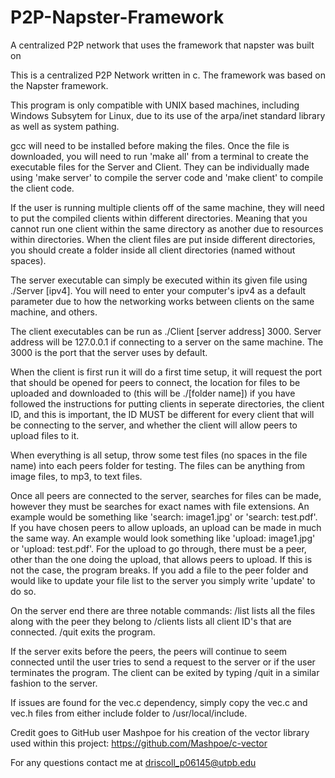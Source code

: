 # P2P-Napster-Framework
A centralized P2P network that uses the framework that napster was built on

This is a centralized P2P Network written in c.
The framework was based on the Napster framework.

This program is only compatible with UNIX based machines, including Windows Subsytem for Linux,
due to its use of the arpa/inet standard library as well as system pathing.

gcc will need to be installed before making the files.
Once the file is downloaded, you will need to run 'make all' from a terminal to create the executable files for the Server and Client.
They can be individually made using 'make server' to compile the server code and 'make client' to compile the client code.

If the user is running multiple clients off of the same machine, they will need to put the compiled clients within different directories.
Meaning that you cannot run one client within the same directory as another due to resources within directories.
When the client files are put inside different directories, you should create a folder inside all client directories (named without spaces).

The server executable can simply be executed within its given file using ./Server [ipv4].
You will need to enter your computer's ipv4 as a default parameter due to how the networking works between clients on the same machine, and others.

The client executables can be run as ./Client [server address] 3000.
Server address will be 127.0.0.1 if connecting to a server on the same machine.
The 3000 is the port that the server uses by default.

When the client is first run it will do a first time setup, it will request the port that should be opened for peers to connect,
the location for files to be uploaded and downloaded to (this will be ./[folder name]) if you have followed the instructions for putting clients in seperate directories,
the client ID, and this is important, the ID MUST be different for every client that will be connecting to the server, and whether the client will allow peers to upload
files to it.

When everything is all setup, throw some test files (no spaces in the file name) into each peers folder for testing. 
The files can be anything from image files, to mp3, to text files.

Once all peers are connected to the server, searches for files can be made, however they must be searches for exact names with file extensions.
An example would be something like 'search: image1.jpg' or 'search: test.pdf'.
If you have chosen peers to allow uploads, an upload can be made in much the same way.
An example would look something like 'upload: image1.jpg' or 'upload: test.pdf'.
For the upload to go through, there must be a peer, other than the one doing the upload, that allows peers to upload.
If this is not the case, the program breaks.
If you add a file to the peer folder and would like to update your file list to the server you simply write 'update' to do so.

On the server end there are three notable commands:
/list lists all the files along with the peer they belong to
/clients lists all client ID's that are connected.
/quit exits the program.

If the server exits before the peers, the peers will continue to seem connected until the user tries to send a request to the server or
if the user terminates the program.
The client can be exited by typing /quit in a similar fashion to the server.

If issues are found for the vec.c dependency, simply copy the vec.c and vec.h files from either include folder to /usr/local/include.

Credit goes to GitHub user Mashpoe for his creation of the vector library used within this project: https://github.com/Mashpoe/c-vector

For any questions contact me at driscoll_p06145@utpb.edu
